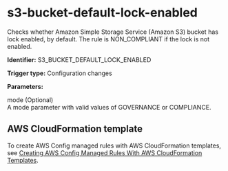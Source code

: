 # s3\-bucket\-default\-lock\-enabled<a name="s3-bucket-default-lock-enabled"></a>

Checks whether Amazon Simple Storage Service \(Amazon S3\) bucket has lock enabled, by default\. The rule is NON\_COMPLIANT if the lock is not enabled\.

**Identifier:** S3\_BUCKET\_DEFAULT\_LOCK\_ENABLED

**Trigger type:** Configuration changes

**Parameters:**

 mode \(Optional\)  
A mode parameter with valid values of GOVERNANCE or COMPLIANCE\.

## AWS CloudFormation template<a name="w22aac11c29c17d275c13"></a>

To create AWS Config managed rules with AWS CloudFormation templates, see [Creating AWS Config Managed Rules With AWS CloudFormation Templates](aws-config-managed-rules-cloudformation-templates.md)\.
